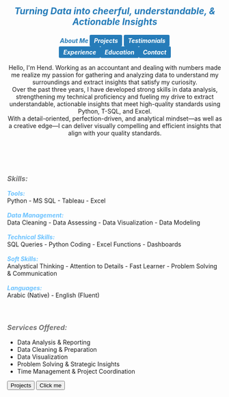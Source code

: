 ## ***<center><span style="color:#267CB9">Turning Data into cheerful, understandable, & Actionable Insights</span></center>***


<strong><em><center><span style="color:#267CB9"> About Me </span> <a href="https://hend-a-ghafour.github.io/Projects" style="display:inline-block; padding:5px 10px; color:white; background-color:#267CB9; text-align:center; text-decoration:none; border-radius:3px;">Projects</a> <a href="https://hend-a-ghafour.github.io/Testimonials" style="display:inline-block; padding:5px 10px; color:white; background-color:#267CB9; text-align:center; text-decoration:none; border-radius:3px;"> Testimonials </a> <br> <a href="https://hend-a-ghafour.github.io/Experience" style="display:inline-block; padding:5px 10px; color:white; background-color:#267CB9; text-align:center; text-decoration:none; border-radius:3px;"> Experience </a><a href="https://hend-a-ghafour.github.io/Certifications" style="display:inline-block; padding:5px 10px; color:white; background-color:#267CB9; text-align:center; text-decoration:none; border-radius:3px;"> Education </a><a href="https://hend-a-ghafour.github.io/Contact" style="display:inline-block; padding:5px 10px; color:white; background-color:#267CB9; text-align:center; text-decoration:none; border-radius:3px;"> Contact </a></center></em></strong>




<p><center>Hello, I'm Hend. Working as an accountant and dealing with numbers made me realize my passion for gathering and analyzing data to understand my surroundings and extract insights that satisfy my curiosity. <br> Over the past three years, I have developed strong skills in data analysis, strengthening my technical proficiency and fueling my drive to extract understandable, actionable insights that meet high-quality standards using Python, T-SQL, and Excel. <br> With a detail-oriented, perfection-driven, and analytical mindset—as well as a creative edge—I can deliver visually compelling and efficient insights that align with your quality standards.</center></p><br> <br> <br> 

### ***<span style="color:#727272"> Skills: </span>***
***<span style="color:#6bc2ff"> Tools: </span>***<br>   Python - MS SQL - Tableau - Excel <br> <br> 
***<span style="color:#6bc2ff"> Data Management: </span>***<br>   Data Cleaning - Data Assessing - Data Visualization - Data Modeling <br> <br> 
***<span style="color:#6bc2ff">  Technical Skills: </span>***<br>   SQL Queries - Python Coding - Excel Functions - Dashboards <br> <br> 
***<span style="color:#6bc2ff"> Soft Skills: </span>***<br>   Analystical Thinking - Attention to Details -  Fast Learner - Problem Solving & Communication <br> <br> 
***<span style="color:#6bc2ff"> Languages: </span>***<br>   Arabic (Native) - English (Fluent) <br> <br> <br> 

### ***<span style="color:#727272"> Services Offered: </span>***
- Data Analysis & Reporting
- Data Cleaning & Preparation
- Data Visualization
- Problem Solving & Strategic Insights
- Time Management & Project Coordination

<button name="button" onclick="http://hend-a-ghafour.github.io/Projects"> Projects </button>
<button name="button" onclick="http://hend-a-ghafour.github.io/Projects">Click me</button>
